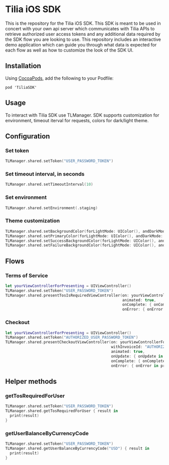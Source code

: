 # Tilia iOS SDK

This is the repository for the Tilia iOS SDK.
This SDK is meant to be used in concert with your own api server which communicates with Tilia APIs to retrieve authorized user access tokens and any additional data required by the SDK flow you are looking to use.
This repository includes an interactive demo application which can guide you through what data is expected for each flow as well as how to customize the look of the SDK UI.

## Installation

Using [CocoaPods](https://cocoapods.org), add the following to your Podfile:

```
pod 'TiliaSDK'
```

## Usage

To interact with Tilia SDK use TLManager. SDK supports customization for environment, timeout iterval for requests, colors for dark/light theme.

## Configuration

### Set token
```swift
TLManager.shared.setToken("USER_PASSWORD_TOKEN")
```

### Set timeout interval, in seconds
```swift
TLManager.shared.setTimeoutInterval(10)
```

### Set environment
```swift
TLManager.shared.setEnvironment(.staging)
```

### Theme customization
```swift
TLManager.shared.setBackgroundColor(forLightMode: UIColor(), andDarkMode: UIColor())
TLManager.shared.setPrimaryColor(forLightMode: UIColor(), andDarkMode: UIColor())
TLManager.shared.setSuccessBackgroundColor(forLightMode: UIColor(), andDarkMode: UIColor())
TLManager.shared.setFailureBackgroundColor(forLightMode: UIColor(), andDarkMode: UIColor())
```

## Flows

### Terms of Service
```swift
let yourViewControllerForPresenting = UIViewController()
TLManager.shared.setToken("USER_PASSWORD_TOKEN")
TLManager.shared.presentTosIsRequiredViewController(on: yourViewControllerForPresenting,
                                                    animated: true,
                                                    onComplete: { onComplete in print(onComplete.description) },
                                                    onError: { onError in print(onError.description) })
```

### Checkout
```swift
let yourViewControllerForPresenting = UIViewController()
TLManager.shared.setToken("AUTHORIZED_USER_PASSWORD_TOKEN")
TLManager.shared.presentCheckoutViewController(on: yourViewControllerForPresenting,
                                               withInvoiceId: "AUTHORIZED_INVOICE_ID",
                                               animated: true,
                                               onUpdate: { onUpdate in print(onUpdate.description) },
                                               onComplete: { onComplete in print(onComplete.description) },
                                               onError: { onError in print(onError.description) })
```

## Helper methods

### getTosRequiredForUser
```swift
TLManager.shared.setToken("USER_PASSWORD_TOKEN")
TLManager.shared.getTosRequiredForUser { result in
  print(result)
}
```

### getUserBalanceByCurrencyCode
```swift
TLManager.shared.setToken("USER_PASSWORD_TOKEN")
TLManager.shared.getUserBalanceByCurrencyCode("USD") { result in
  print(result)
}
```
